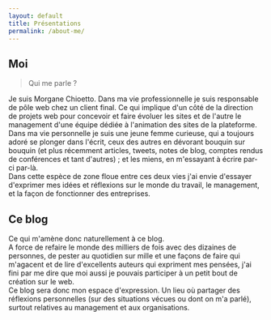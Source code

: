 ```yaml
---
layout: default
title: Présentations
permalink: /about-me/
---
```

## Moi
> Qui me parle ?

Je suis Morgane Chioetto. Dans ma vie professionnelle je suis responsable de pôle web chez un client final. Ce qui implique d'un côté de la direction de projets web pour concevoir et faire évoluer les sites et de l'autre le management d'une équipe dédiée à l'animation des sites de la plateforme.  
Dans ma vie personnelle je suis une jeune femme curieuse, qui a toujours adoré se plonger dans l'écrit, ceux des autres en dévorant bouquin sur bouquin (et plus récemment articles, tweets, notes de blog, comptes rendus de conférences et tant d'autres) ; et les miens, en m'essayant à écrire par-ci par-là.  
Dans cette espèce de zone floue entre ces deux vies j'ai envie d'essayer d'exprimer mes idées et réflexions sur le monde du travail, le management, et la façon de fonctionner des entreprises.  

## Ce blog
Ce qui m'amène donc naturellement à ce blog.  
A force de refaire le monde des milliers de fois avec des dizaines de personnes, de pester au quotidien sur mille et une façons de faire qui m'agacent et de lire d'excellents auteurs qui expriment mes pensées, j'ai fini par me dire que moi aussi je pouvais participer à un petit bout de création sur le web.  
Ce blog sera donc mon espace d'expression. Un lieu où partager des réflexions personnelles (sur des situations vécues ou dont on m'a parlé), surtout relatives au management et aux organisations.
